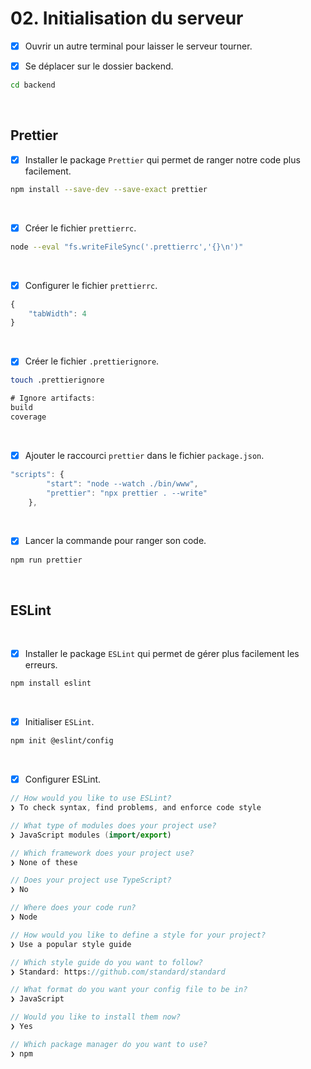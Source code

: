 # 02. Initialisation du serveur

- [x] Ouvrir un autre terminal pour laisser le serveur tourner.

- [x] Se déplacer sur le dossier backend.
```bash
cd backend
```

<br> 

## Prettier

- [x] Installer le package `Prettier` qui permet de ranger notre code plus facilement.
```bash
npm install --save-dev --save-exact prettier
```

<br>

- [x] Créer le fichier `prettierrc`.
```bash
node --eval "fs.writeFileSync('.prettierrc','{}\n')"
```

<br>

- [x] Configurer le fichier `prettierrc`.
```javascript
{
    "tabWidth": 4
}
```

<br>

- [x] Créer le fichier `.prettierignore`.
```bash
touch .prettierignore
```
```javascript
# Ignore artifacts:
build
coverage
```

<br>

- [x] Ajouter le raccourci `prettier` dans le fichier `package.json`.
```javascript
"scripts": {
        "start": "node --watch ./bin/www",
        "prettier": "npx prettier . --write"
    },
```

<br>

- [x] Lancer la commande pour ranger son code.
```bash
npm run prettier
```

<br>

## ESLint

<br>

- [x] Installer le package `ESLint` qui permet de gérer plus facilement les erreurs.
```bash
npm install eslint
```

<br>

- [x] Initialiser `ESLint`.
```bash
npm init @eslint/config
```

<br>

- [x] Configurer ESLint.
```swift
// How would you like to use ESLint?
❯ To check syntax, find problems, and enforce code style

// What type of modules does your project use?
❯ JavaScript modules (import/export)

// Which framework does your project use?
❯ None of these

// Does your project use TypeScript?
❯ No

// Where does your code run?
❯ Node

// How would you like to define a style for your project?
❯ Use a popular style guide

// Which style guide do you want to follow?
❯ Standard: https://github.com/standard/standard

// What format do you want your config file to be in?
❯ JavaScript

// Would you like to install them now?
❯ Yes

// Which package manager do you want to use?
❯ npm
```
